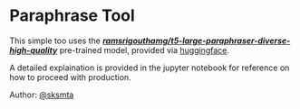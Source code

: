 # Paraphrase Tool 

This simple too uses the [__*ramsrigouthamg/t5-large-paraphraser-diverse-high-quality*__](https://huggingface.co/ramsrigouthamg/t5-large-paraphraser-diverse-high-quality) pre-trained model, provided via [huggingface](https://huggingface.co/). 

A detailed explaination is provided in the jupyter notebook for reference on how to proceed with production. 

Author: [@sksmta](https://github.com/sksmta)
